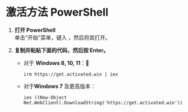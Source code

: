 # 激活方法 PowerShell
1. **打开 PowerShell**  
   单击“开始”菜单，键入 ，然后将其打开。

2. **复制并粘贴下面的代码，然后按 Enter。**  
   - 对于 **Windows 8, 10, 11**：📌
     ```
     irm https://get.activated.win | iex
     ```
   - 对于**Windows 7** 及更高版本：
     ```
     iex ((New-Object Net.WebClient).DownloadString('https://get.activated.win'))
     ```
